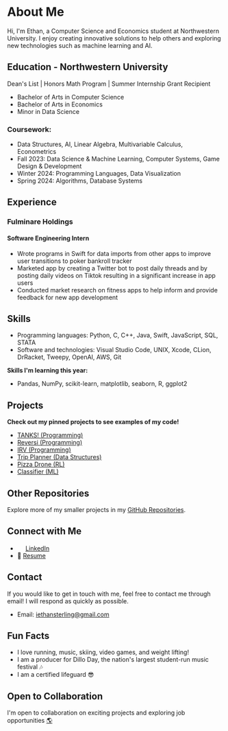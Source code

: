 # About Me

Hi, I'm Ethan, a Computer Science and Economics student at Northwestern University. I enjoy creating innovative solutions to help others and exploring new technologies such as machine learning and AI.

## Education - Northwestern University

Dean's List | Honors Math Program | Summer Internship Grant Recipient

- Bachelor of Arts in Computer Science
- Bachelor of Arts in Economics
- Minor in Data Science

### Coursework:
* Data Structures, AI, Linear Algebra, Multivariable Calculus, Econometrics
* Fall 2023: Data Science & Machine Learning, Computer Systems, Game Design & Development
* Winter 2024: Programming Languages, Data Visualization
* Spring 2024: Algorithms, Database Systems

## Experience

### Fulminare Holdings
#### Software Engineering Intern
- Wrote programs in Swift for data imports from other apps to improve user transitions to poker bankroll tracker
- Marketed app by creating a Twitter bot to post daily threads and by posting daily videos on Tiktok resulting in a significant increase in app users
- Conducted market research on fitness apps to help inform and provide feedback for new app development

## Skills

- Programming languages: Python, C, C++, Java, Swift, JavaScript, SQL, STATA
- Software and technologies: Visual Studio Code, UNIX, Xcode, CLion, DrRacket, Tweepy, OpenAI, AWS, Git

**Skills I'm learning this year:**
- Pandas, NumPy, scikit-learn, matplotlib, seaborn, R, ggplot2

## Projects

**Check out my pinned projects to see examples of my code!**
- [TANKS! (Programming)](https://github.com/EthanSterling04/TANKS)
- [Reversi (Programming)](https://github.com/EthanSterling04/Reversi)
- [IRV (Programming)](https://github.com/EthanSterling04/irv-program)
- [Trip Planner (Data Structures)](https://github.com/EthanSterling04/Trip-Planner)
- [Pizza Drone (RL)](https://github.com/EthanSterling04/pizza-drone)
- [Classifier (ML)](https://github.com/EthanSterling04/classifier)

## Other Repositories

Explore more of my smaller projects in my [GitHub Repositories](https://github.com/EthanSterling04?tab=repositories).

## Connect with Me

- <img src="https://github.com/EthanSterling04/EthanSterling04/assets/60374501/e467aaf6-24f1-4c45-9806-62116fa46adb" width="15" height="15"> [LinkedIn](https://www.linkedin.com/in/ethan-sterling-2004/)
- 📄 [Resume](https://ethansterling.com/wp-content/uploads/2023/09/Resume.pdf)

## Contact

If you would like to get in touch with me, feel free to contact me through email! I will respond as quickly as possible.
- Email: iethansterling@gmail.com

## Fun Facts

- I love running, music, skiing, video games, and weight lifting!
- I am a producer for Dillo Day, the nation's largest student-run music festival 🎶
- I am a certified lifeguard 😎

## Open to Collaboration

I'm open to collaboration on exciting projects and exploring job opportunities [🌎](https://ethansterling.com/)

